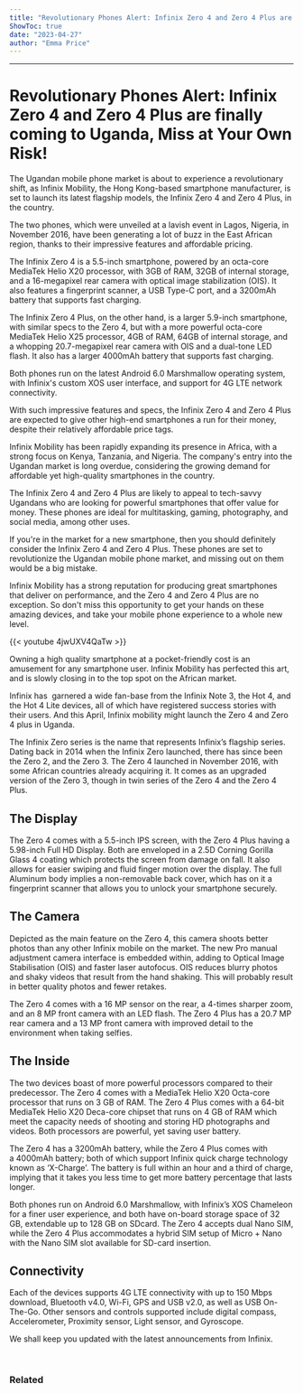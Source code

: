 ```yaml
---
title: "Revolutionary Phones Alert: Infinix Zero 4 and Zero 4 Plus are finally coming to Uganda, Miss at Your Own Risk!"
ShowToc: true 
date: "2023-04-27"
author: "Emma Price"
---
```

*****
# Revolutionary Phones Alert: Infinix Zero 4 and Zero 4 Plus are finally coming to Uganda, Miss at Your Own Risk!

The Ugandan mobile phone market is about to experience a revolutionary shift, as Infinix Mobility, the Hong Kong-based smartphone manufacturer, is set to launch its latest flagship models, the Infinix Zero 4 and Zero 4 Plus, in the country.

The two phones, which were unveiled at a lavish event in Lagos, Nigeria, in November 2016, have been generating a lot of buzz in the East African region, thanks to their impressive features and affordable pricing.

The Infinix Zero 4 is a 5.5-inch smartphone, powered by an octa-core MediaTek Helio X20 processor, with 3GB of RAM, 32GB of internal storage, and a 16-megapixel rear camera with optical image stabilization (OIS). It also features a fingerprint scanner, a USB Type-C port, and a 3200mAh battery that supports fast charging.

The Infinix Zero 4 Plus, on the other hand, is a larger 5.9-inch smartphone, with similar specs to the Zero 4, but with a more powerful octa-core MediaTek Helio X25 processor, 4GB of RAM, 64GB of internal storage, and a whopping 20.7-megapixel rear camera with OIS and a dual-tone LED flash. It also has a larger 4000mAh battery that supports fast charging.

Both phones run on the latest Android 6.0 Marshmallow operating system, with Infinix's custom XOS user interface, and support for 4G LTE network connectivity.

With such impressive features and specs, the Infinix Zero 4 and Zero 4 Plus are expected to give other high-end smartphones a run for their money, despite their relatively affordable price tags.

Infinix Mobility has been rapidly expanding its presence in Africa, with a strong focus on Kenya, Tanzania, and Nigeria. The company's entry into the Ugandan market is long overdue, considering the growing demand for affordable yet high-quality smartphones in the country.

The Infinix Zero 4 and Zero 4 Plus are likely to appeal to tech-savvy Ugandans who are looking for powerful smartphones that offer value for money. These phones are ideal for multitasking, gaming, photography, and social media, among other uses.

If you're in the market for a new smartphone, then you should definitely consider the Infinix Zero 4 and Zero 4 Plus. These phones are set to revolutionize the Ugandan mobile phone market, and missing out on them would be a big mistake.

Infinix Mobility has a strong reputation for producing great smartphones that deliver on performance, and the Zero 4 and Zero 4 Plus are no exception. So don't miss this opportunity to get your hands on these amazing devices, and take your mobile phone experience to a whole new level.

{{< youtube 4jwUXV4QaTw >}} 



Owning a high quality smartphone at a pocket-friendly cost is an amusement for any smartphone user. Infinix Mobility has perfected this art, and is slowly closing in to the top spot on the African market.
 
Infinix has  garnered a wide fan-base from the Infinix Note 3, the Hot 4, and the Hot 4 Lite devices, all of which have registered success stories with their users. And this April, Infinix mobility might launch the Zero 4 and Zero 4 plus in Uganda.
 
The Infinix Zero series is the name that represents Infinix’s flagship series. Dating back in 2014 when the Infinix Zero launched, there has since been the Zero 2, and the Zero 3. The Zero 4 launched in November 2016, with some African countries already acquiring it. It comes as an upgraded version of the Zero 3, though in twin series of the Zero 4 and the Zero 4 Plus.
 

 
## The Display
 
The Zero 4 comes with a 5.5-inch IPS screen, with the Zero 4 Plus having a 5.98-inch Full HD Display. Both are enveloped in a 2.5D Corning Gorilla Glass 4 coating which protects the screen from damage on fall. It also allows for easier swiping and fluid finger motion over the display. The full Aluminum body implies a non-removable back cover, which has on it a fingerprint scanner that allows you to unlock your smartphone securely.
 
## The Camera
 
Depicted as the main feature on the Zero 4, this camera shoots better photos than any other Infinix mobile on the market. The new Pro manual adjustment camera interface is embedded within, adding to Optical Image Stabilisation (OIS) and faster laser autofocus. OIS reduces blurry photos and shaky videos that result from the hand shaking. This will probably result in better quality photos and fewer retakes.
 
The Zero 4 comes with a 16 MP sensor on the rear, a 4-times sharper zoom, and an 8 MP front camera with an LED flash. The Zero 4 Plus has a 20.7 MP rear camera and a 13 MP front camera with improved detail to the environment when taking selfies.
 
## The Inside
 
The two devices boast of more powerful processors compared to their predecessor. The Zero 4 comes with a MediaTek Helio X20 Octa-core processor that runs on 3 GB of RAM. The Zero 4 Plus comes with a 64-bit MediaTek Helio X20 Deca-core chipset that runs on 4 GB of RAM which meet the capacity needs of shooting and storing HD photographs and videos. Both processors are powerful, yet saving user battery.
 
The Zero 4 has a 3200mAh battery, while the Zero 4 Plus comes with a 4000mAh battery; both of which support Infinix quick charge technology known as ‘X-Charge’. The battery is full within an hour and a third of charge, implying that it takes you less time to get more battery percentage that lasts longer.
 
Both phones run on Android 6.0 Marshmallow, with Infinix’s XOS Chameleon for a finer user experience, and both have on-board storage space of 32 GB, extendable up to 128 GB on SDcard. The Zero 4 accepts dual Nano SIM, while the Zero 4 Plus accommodates a hybrid SIM setup of Micro + Nano with the Nano SIM slot available for SD-card insertion.
 
## Connectivity
 
Each of the devices supports 4G LTE connectivity with up to 150 Mbps download, Bluetooth v4.0, Wi-Fi, GPS and USB v2.0, as well as USB On-The-Go. Other sensors and controls supported include digital compass, Accelerometer, Proximity sensor, Light sensor, and Gyroscope.
 
We shall keep you updated with the latest announcements from Infinix.
 
 
 
### Related



